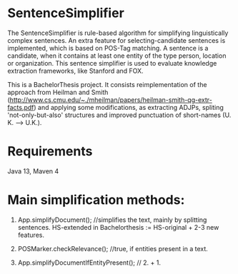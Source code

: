 # SentenceSimplifier
The SentenceSimplifier is rule-based algorithm for simplifying linguistically complex sentences. An extra feature for selecting-candidate sentences is implemented, which is based on POS-Tag matching. A sentence is a candidate, when it contains at least one entity of the type person, location or organization.
This sentence simplifier is used to evaluate knowledge extraction frameworks, like Stanford and FOX.

This is a BachelorThesis project. It consists  reimplementation of the approach from Heilman and Smith (http://www.cs.cmu.edu/~./mheilman/papers/heilman-smith-qg-extr-facts.pdf) and applying some modifications, as extracting ADJPs, spliting 'not-only-but-also' structures and improved punctuation of short-names (U. K. --> U.K.).

# Requirements
Java 13, Maven 4

# Main simplification methods:
1. App.simplifyDocument(); //simplifies the text, mainly by splitting sentences. HS-extended in Bachelorthesis := HS-original + 2-3 new features.

2. POSMarker.checkRelevance(); //true, if entities present in a text. 

3. App.simplifyDocumentIfEntityPresent(); // 2. + 1.
